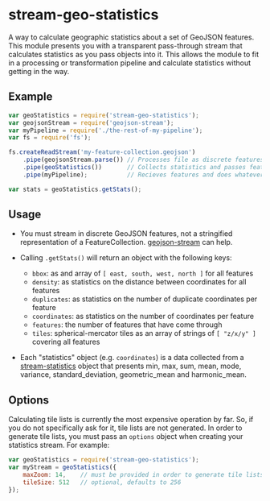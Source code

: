 # stream-geo-statistics

A way to calculate geographic statistics about a set of GeoJSON features. This module presents you with a transparent pass-through stream that calculates statistics as you pass objects into it. This allows the module to fit in a processing or transformation pipeline and calculate statistics without getting in the way.

## Example

```javascript
var geoStatistics = require('stream-geo-statistics');
var geojsonStream = require('geojson-stream');
var myPipeline = require('./the-rest-of-my-pipeline');
var fs = require('fs');

fs.createReadStream('my-feature-collection.geojson')
    .pipe(geojsonStream.parse()) // Processes file as discrete features
    .pipe(geoStatistics())       // Collects statistics and passes features through
    .pipe(myPipeline);           // Recieves features and does whatever to them

var stats = geoStatistics.getStats();
```
## Usage

- You must stream in discrete GeoJSON features, not a stringified representation of a FeatureCollection. [geojson-stream](https://github.com/tmcw/geojson-stream) can help.

- Calling `.getStats()` will return an object with the following keys:
    - `bbox`: as and array of `[ east, south, west, north ]` for all features
    - `density`: as statistics on the distance between coordinates for all features
    - `duplicates`: as statistics on the number of duplicate coordinates per feature
    - `coordinates`: as statistics on the number of coordinates per feature
    - `features`: the number of features that have come through
    - `tiles`: spherical-mercator tiles as an array of strings of `[ "z/x/y" ]` covering all features

- Each "statistics" object (e.g. `coordinates`) is a data collected from a [stream-statistics](https://github.com/tmcw/stream-statistics) object that presents min, max, sum, mean, mode, variance, standard_deviation, geometric_mean and harmonic_mean.

## Options

Calculating tile lists is currently the most expensive operation by far. So, if you do not specifically ask for it, tile lists are not generated. In order to generate tile lists, you must pass an `options` object when creating your statistics stream. For example:

```javascript
var geoStatistics = require('stream-geo-statistics');
var myStream = geoStatistics({
    maxZoom: 14,    // must be provided in order to generate tile lists
    tileSize: 512   // optional, defaults to 256
});
```